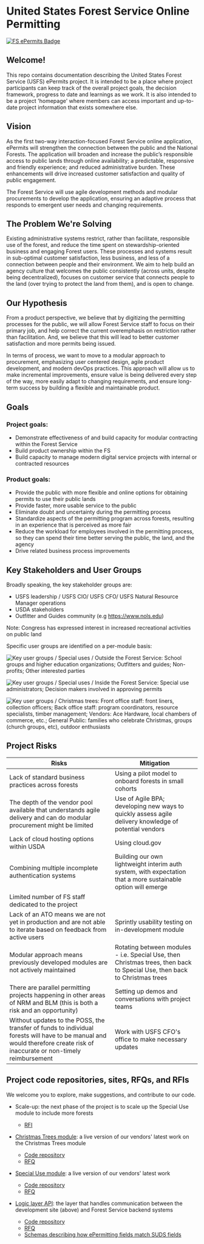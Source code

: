 # United States Forest Service Online Permitting

[![FS ePermits Badge](https://img.shields.io/badge/-ePermit-006227.svg?colorA=FFC526&logo=data%3Aimage%2Fpng%3Bbase64%2CiVBORw0KGgoAAAANSUhEUgAAAA4AAAAOCAMAAAAolt3jAAACFlBMVEUAAAD%2F%2FyXsvSW8qiXLsCXjuSXyvyX7wiX2wSXqvCXUsyXBrCXvviX%2F%2FyX8yCWUmyVliSV%2FkyV7kSWIlyV0jiWZnSX9yCXNsSXRsiXWtCVWgyVYhCXZtiX%2FyCV8kiV%2BkiX%2FyiX%2FzCWIliWElSX%2FzSX2wiVniSV3kCX2wiXUtCU5eCVujCXWtCW%2FqyXDrSWtpCWwpSWmoiWypiXeuCWJlyWPmSXiuiX%2F1CXsvSXFriW4qSWrpCWElCVdhiWSmiW3qCXCrSXQsiXyvyX%2F1CX%2F%2FyP%2F5yX%2F0iX%2FxCXrvCX%2FxiX%2F0iX%2F5yUcbCU6eCVAeiUfbiVEfCVEfCVZhCVEfCUzdSUtcyVAeyVNfyVZhCVGfSVEfCUqciUSaSUIZCUYayWPmSUUaiUCYiUVaiU1diVjiCUjcCVNfyVFfCXnuyU%2FeiUqciVliSVPgCWQmSUlcCVQgSV7kSX%2FxiWHliVPgCWPmSUtcyWLlyUibyVXgyWzpyX%2FxyXJryUXayVahCWIliWOmCU4eCV2jyXBrCXcuCXMsSVbhSUYaiV1jyU4eCVOgCVujCU6eCUudCWAkyUlcCVEfCVehiVYhCU%2FeiVvjSUSaSUAYiUAYiU1diWAlCUxdSUAYSUBYiUTaSVvjSVqiyVGfSUcbCUQaCUPaCUNZyULZiURaSUYayU6eCVehiVehiV1jyVmiSVOgCVRgSVSgSV2jyVxjSVvjSVMulUvAAAATHRSTlMAAGrao3NYUFdvndVtADfb%2Ffn2%2BP3cOMHAl%2F39lT7v7jsx6eozTPT2UoT%2B%2F4%2FGz%2FL46ut68%2FJ4B1Kau9Pu%2F%2BzQt5NMBgAKGUikQxYIJokgEwAAAFtJREFUCNdjZGBEBiwMvIy2jIcZGRkZrRiPMTIyiFsiJPcxMkgyOsJ4OxhZGFgYOeE6SeMyMuhGI0yew8LAxI3gMqFxGRmMGUthvBZGRgZzFEczMDC4QJlbGRgA3KAIv74V5FUAAAAASUVORK5CYII%3D)](README.md)

## Welcome!

This repo contains documentation describing the United States Forest Service (USFS) ePermits project. It is intended to be a place where project participants can keep track of the overall project goals, the decision framework, progress to date and learnings as we work. It is also intended to be a project 'homepage' where members can access important and up-to-date project information that exists somewhere else.

## Vision

As the first two-way interaction-focused Forest Service online application, ePermits will strengthen the connection between the public and the National Forests. The application will broaden and increase the public’s responsible access to public lands through online availability; a predictable, responsive and friendly experience; and reduced administrative burden. These enhancements will drive increased customer satisfaction and quality of public engagement.

The Forest Service will use agile development methods and modular procurements to develop the application, ensuring an adaptive process that responds to emergent user needs and changing requirements.

## The Problem We're Solving

Existing administrative systems restrict, rather than facilitate, responsible use of the forest, and reduce the time spent on stewardship-oriented business and engaging Forest users. These processes and systems result in sub-optimal customer satisfaction, less business, and less of a connection between people and their environment. 
We aim to help build an agency culture that welcomes the public consistently (across units, despite being decentralized), focuses on customer service that connects people to the land (over trying to protect the land from them), and is open to change.

## Our Hypothesis

From a product perspective, we believe that by digitizing the permitting processes for the public, we will allow Forest Service staff to focus on their primary job, and help correct the current overemphasis on restriction rather than facilitation. And, we believe that this will lead to better customer satisfaction and more permits being issued.

In terms of process, we want to move to a modular approach to procurement, emphasizing user centered design, agile product development, and modern devOps practices. This approach will allow us to make incremental improvements, ensure value is being delivered every step of the way, more easily adapt to changing requirements, and ensure long-term success by building a flexible and maintainable product.

## Goals

### Project goals:
* Demonstrate effectiveness of and build capacity for modular contracting within the Forest Service
* Build product ownership within the FS 
* Build capacity to manage modern digital service projects with internal or contracted resources 

### Product goals:
* Provide the public with more flexible and online options for obtaining permits to use their public lands
* Provide faster, more usable service to the public
* Eliminate doubt and uncertainty during the permitting process
* Standardize aspects of the permitting program across forests, resulting in an experience that is perceived as more fair
* Reduce the workload for employees involved in the permitting process, so they can spend their time better serving the public, the land, and the agency
* Drive related business process improvements

## Key Stakeholders and User Groups

Broadly speaking, the key stakeholder groups are:
* USFS leadership / USFS CIO/ USFS CFO/ USFS Natural Resource Manager operations 
* USDA stakeholders
* Outfitter and Guides community (e.g  https://www.nols.edu)

Note: Congress has expressed interest in increased recreational activities on public land

Specific user groups are identified on a per-module basis:

![Key user groups / Special uses / Outside the Forest Service: School groups and higher education organizations; Outfitters and guides; Non-profits; Other interested parties](https://user-images.githubusercontent.com/8389648/35126108-ffead562-fc60-11e7-8747-43d81040a5ef.png)

![Key user groups / Special uses / Inside the Forest Service: Special use administrators; Decision makers involved in approving permits](https://user-images.githubusercontent.com/8389648/35126111-013f3aa2-fc61-11e7-9cf7-e0717c9c0b17.png)

![Key user groups / Christmas trees: Front office staff: front liners, collection officers; Back office staff: program coordinators, resource specialists, timber management; Vendors: Ace Hardware, local chambers of commerce, etc.; General Public: families who celebrate Christmas, groups (church groups, etc), outdoor enthusiasts](https://user-images.githubusercontent.com/8389648/35126113-02835aba-fc61-11e7-8526-f9abea689f13.png)

## Project Risks

| Risks | Mitigation |
| ----- | ---------- |
| Lack of standard business practices across forests | Using a pilot model to onboard forests in small cohorts |
| The depth of the vendor pool available that understands agile delivery and can do modular procurement might be limited | Use of Agile BPA; developing new ways to quickly assess agile delivery knowledge of potential vendors |
| Lack of cloud hosting options within USDA | Using cloud.gov |
| Combining multiple incomplete authentication systems | Building our own lightweight interim auth system, with expectation that a more sustainable option will emerge |
| Limited number of FS staff dedicated to the project ||
| Lack of an ATO means we are not yet in production and are not able to iterate based on feedback from active users | Sprintly usability testing on in-development module |
| Modular approach means previously developed modules are not actively maintained | Rotating between modules - i.e. Special Use, then Christmas trees, then back to Special Use, then back to Christmas trees |
| There are parallel permitting projects happening in other areas of NRM and BLM (this is both a risk and an opportunity) | Setting up demos and conversations with project teams ||
Without updates to the POSS, the transfer of funds to individual forests will have to be manual and would therefore create risk of inaccurate or non-timely reimbursement | Work with USFS CFO's office to make necessary updates

## Project code repositories, sites, RFQs, and RFIs

We welcome you to explore, make suggestions, and contribute to our code.

- Scale-up: the next phase of the project is to scale up the Special Use module to include more forests
   - [RFI](https://github.com/18F/its70-fs-epermit-scale-up) 

- [Christmas Trees module](https://forest-service-trees-staging.app.cloud.gov/christmas-trees/forests): a live version of our vendors' latest work on the Christmas Trees module
    - [Code repository](https://github.com/nciinc/fs-permit-platform)
    - [RFQ](https://github.com/18F/bpa-fs-xmas-trees/blob/master/docs/RFQ.md)

- [Special Use module](https://fs-intake-staging.app.cloud.gov/#/): a live version of our vendors' latest work

    - [Code repository](https://github.com/18F/fs-intake-module) 
    - [RFQ](https://github.com/18F/bpa-fs-epermit-intake) 

- [Logic layer API](https://fs-middlelayer-api.app.cloud.gov/): the layer that handles communication between the development site (above) and Forest Service backend systems
    - [Code repository](https://github.com/18F/fs-middlelayer-api) 
    - [RFQ](https://github.com/18F/bpa-fs-epermit-api) 
    - [Schemas describing how ePermitting fields match SUDS fields](https://github.com/18F/fs-permit-api-schemas)

